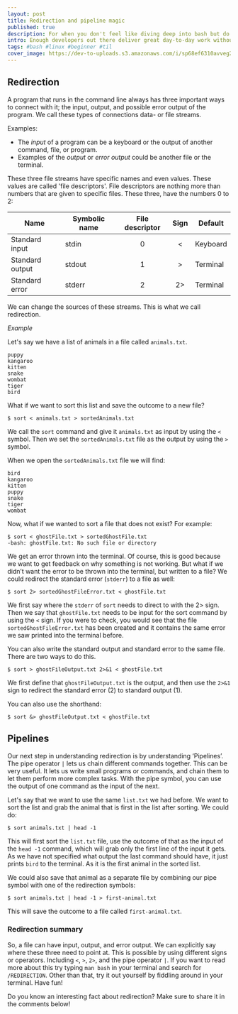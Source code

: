 ```yaml
---
layout: post
title: Redirection and pipeline magic
published: true
description: For when you don't feel like diving deep into bash but do want to know what redirection is when you see it.
intro: Enough developers out there deliver great day-to-day work without having to touch bash whatsoever. Yet, every now and then we all encounter a piece of bash script, be it from a colleague or copied from a Stack Overflow post. Yeah, the script works, but do we understand what is happening? I wanted to know myself so I started small. Let's dive into redirection.
tags: #bash #linux #beginner #til
cover_image: https://dev-to-uploads.s3.amazonaws.com/i/sp68ef6310avveg2dxjp.png
---
```


## Redirection

A program that runs in the command line always has three important ways to connect with it; the input, output, and possible error output of the program. We call these types of connections data- or file streams.

Examples:

- The _input_ of a program can be a keyboard or the output of another command, file, or program.
- Examples of the _output_ or _error output_ could be another file or the terminal.

These three file streams have specific names and even values. These values are called 'file descriptors'. File descriptors are nothing more than numbers that are given to specific files. These three, have the numbers 0 to 2:

| Name            | Symbolic name | File descriptor | Sign | Default  |
| --------------- | ------------- | :-------------: | :--: | -------- |
| Standard input  | stdin         |        0        |  <   | Keyboard |
| Standard output | stdout        |        1        |  >   | Terminal |
| Standard error  | stderr        |        2        |  2>  | Terminal |

We can change the sources of these streams. This is what we call redirection.

_Example_

Let's say we have a list of animals in a file called `animals.txt`.

```text
puppy
kangaroo
kitten
snake
wombat
tiger
bird
```

What if we want to sort this list and save the outcome to a new file?

```
$ sort < animals.txt > sortedAnimals.txt
```

We call the `sort` command and give it `animals.txt` as input by using the `<` symbol. Then we set the `sortedAnimals.txt` file as the output by using the `>` symbol.

When we open the `sortedAnimals.txt` file we will find:

```text
bird
kangaroo
kitten
puppy
snake
tiger
wombat
```

Now, what if we wanted to sort a file that does not exist? For example:

```shell
$ sort < ghostFile.txt > sortedGhostFile.txt
-bash: ghostFile.txt: No such file or directory
```

We get an error thrown into the terminal. Of course, this is good because we want to get feedback on why something is not working. But what if we didn’t want the error to be thrown into the terminal, but written to a file? We could redirect the standard error (`stderr`) to a file as well:

```shell
$ sort 2> sortedGhostFileError.txt < ghostFile.txt
```

We first say where the `stderr` of `sort` needs to direct to with the 2> sign. Then we say that `ghostFile.txt` needs to be input for the sort command by using the `<` sign. If you were to check, you would see that the file `sortedGhostFileError.txt` has been created and it contains the same error we saw printed into the terminal before.

You can also write the standard output and standard error to the same file. There are two ways to do this.

```shell
$ sort > ghostFileOutput.txt 2>&1 < ghostFile.txt
```

We first define that `ghostFileOutput.txt` is the output, and then use the `2>&1` sign to redirect the standard error (2) to standard output (1).

You can also use the shorthand:

```shell
$ sort &> ghostFileOutput.txt < ghostFile.txt
```

## Pipelines

Our next step in understanding redirection is by understanding ‘Pipelines’. The pipe operator `|` lets us chain different commands together. This can be very useful. It lets us write small programs or commands, and chain them to let them perform more complex tasks. With the pipe symbol, you can use the output of one command as the input of the next.

Let's say that we want to use the same `list.txt` we had before. We want to sort the list and grab the animal that is first in the list after sorting. We could do:

```shell
$ sort animals.txt | head -1
```

This will first sort the `list.txt` file, use the outcome of that as the input of the `head -1` command, which will grab only the first line of the input it gets. As we have not specified what output the last command should have, it just prints `bird` to the terminal. As it is the first animal in the sorted list.

We could also save that animal as a separate file by combining our pipe symbol with one of the redirection symbols:

```shell
$ sort animals.txt | head -1 > first-animal.txt
```

This will save the outcome to a file called `first-animal.txt`.

### Redirection summary

So, a file can have input, output, and error output. We can explicitly say where these three need to point at. This is possible by using different signs or operators. Including `<`, `>`, `2>`, and the pipe operator `|`. If you want to read more about this try typing `man bash` in your terminal and search for `/REDIRECTION`. Other than that, try it out yourself by fiddling around in your terminal. Have fun!

Do you know an interesting fact about redirection? Make sure to share it in the comments below!

